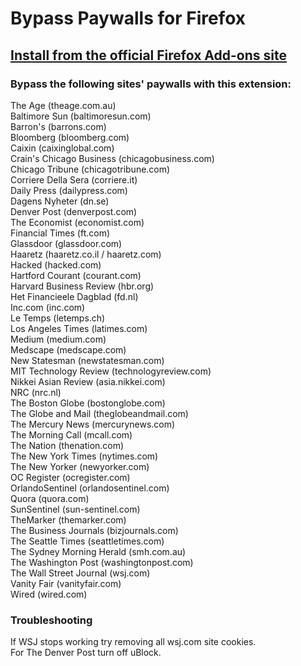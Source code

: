 # Bypass Paywalls for Firefox

## [Install from the official Firefox Add-ons site](https://addons.mozilla.org/en-US/firefox/addon/bypasspaywalls/)

### Bypass the following sites' paywalls with this extension:

The Age (theage.com.au)\
Baltimore Sun (baltimoresun.com)\
Barron's (barrons.com)\
Bloomberg (bloomberg.com)\
Caixin (caixinglobal.com)\
Crain's Chicago Business (chicagobusiness.com)\
Chicago Tribune (chicagotribune.com)\
Corriere Della Sera (corriere.it)\
Daily Press (dailypress.com)\
Dagens Nyheter (dn.se)\
Denver Post (denverpost.com)\
The Economist (economist.com)\
Financial Times (ft.com)\
Glassdoor (glassdoor.com)\
Haaretz (haaretz.co.il / haaretz.com)\
Hacked (hacked.com)\
Hartford Courant (courant.com)\
Harvard Business Review (hbr.org)\
Het Financieele Dagblad (fd.nl)\
Inc.com (inc.com)\
Le Temps (letemps.ch)\
Los Angeles Times (latimes.com)\
Medium (medium.com)\
Medscape (medscape.com)\
New Statesman (newstatesman.com)\
MIT Technology Review (technologyreview.com)\
Nikkei Asian Review (asia.nikkei.com)\
NRC (nrc.nl)\
The Boston Globe (bostonglobe.com)\
The Globe and Mail (theglobeandmail.com)\
The Mercury News (mercurynews.com)\
The Morning Call (mcall.com)\
The Nation (thenation.com)\
The New York Times (nytimes.com)\
The New Yorker (newyorker.com)\
OC Register (ocregister.com)\
OrlandoSentinel (orlandosentinel.com)\
Quora (quora.com)\
SunSentinel (sun-sentinel.com)\
TheMarker (themarker.com)\
The Business Journals (bizjournals.com)\
The Seattle Times (seattletimes.com)\
The Sydney Morning Herald (smh.com.au)\
The Washington Post (washingtonpost.com)\
The Wall Street Journal (wsj.com)\
Vanity Fair (vanityfair.com)\
Wired (wired.com)

### Troubleshooting

If WSJ stops working try removing all wsj.com site cookies.\
For The Denver Post turn off uBlock.